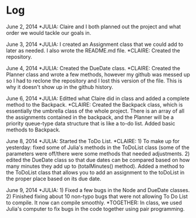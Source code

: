 Log
======================================
June 2, 2014
	*JULIA: Claire and I both planned out the project and what order we would tackle our goals in.
	
June 3, 2014
	*JULIA: I created an Assignment class that we could add to later as needed. I also wrote the README.md file.
	*CLAIRE: Created the repository.

June 4, 2014
	*JULIA: Created the DueDate class.
	*CLAIRE: Created the Planner class and wrote a few methods, however my github was messed up so I had to reclone the repository and I lost this version of the file. This is why it doesn't show up in the github history.
	
June 6, 2014
	*JULIA: Editted what Claire did in class and added a complete method to the Backpack.
	*CLAIRE: Created the Backpack class, which is essentially the umbrella class of the whole project. There is an array of all the assignments contained in the backpack, and the Planner will be a priority queue-type data structure that is like a to-do list. Added basic methods to Backpack. 

June 8, 2014
	*JULIA: Started the ToDo List.
	*CLAIRE:
		1) To make up for yesterday: fixed some of Julia's methods in the ToDoList class (some of the parameters were off/there were some methods that needed adjustments.
		2) edited the DueDate class so that due dates can be compared based on how many minutes they add up to (totalMinutes() method). Added a method to the ToDoList class that allows you to add an assignment to the toDoList in the proper place based on its due date. 
		
June 9, 2014
	*JULIA:  1) Fixed a few bugs in the Node and DueDate classes.
		2) Finished fixing about 10 non-typo bugs that were not allowing To Do List to compile. It now can compile smoothly.
	*TOGETHER: In class, we used Julia's computer to fix bugs in the code together using pair programming.
